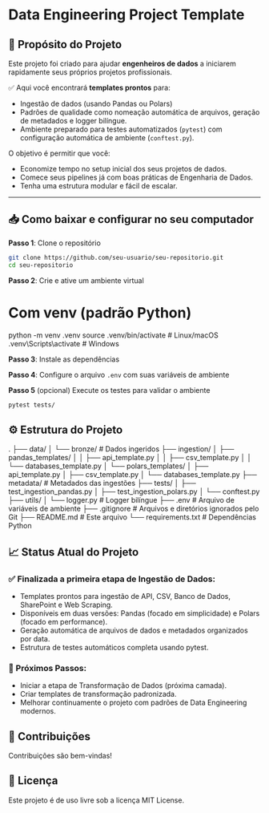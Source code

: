 # Data Engineering Project Template

## 📌 Propósito do Projeto

Este projeto foi criado para ajudar **engenheiros de dados** a iniciarem rapidamente seus próprios projetos profissionais.

✅ Aqui você encontrará **templates prontos** para:
- Ingestão de dados (usando Pandas ou Polars)
- Padrões de qualidade como nomeação automática de arquivos, geração de metadados e logger bilíngue.
- Ambiente preparado para testes automatizados (`pytest`) com configuração automática de ambiente (`conftest.py`).

O objetivo é permitir que você:
- Economize tempo no setup inicial dos seus projetos de dados.
- Comece seus pipelines já com boas práticas de Engenharia de Dados.
- Tenha uma estrutura modular e fácil de escalar.

---

## 📥 Como baixar e configurar no seu computador

**Passo 1**: Clone o repositório

```bash
git clone https://github.com/seu-usuario/seu-repositorio.git
cd seu-repositorio
```

**Passo 2**: Crie e ative um ambiente virtual

# Com venv (padrão Python)
python -m venv .venv
source .venv/bin/activate  # Linux/macOS
.venv\Scripts\activate     # Windows

**Passo 3**: Instale as dependências

**Passo 4**: Configure o arquivo `.env` com suas variáveis de ambiente

**Passo 5** (opcional) Execute os testes para validar o ambiente

```bash
pytest tests/
```

## ⚙️ Estrutura do Projeto

.
├── data/
│   └── bronze/          # Dados ingeridos
├── ingestion/
│   ├── pandas_templates/
│   │   ├── api_template.py
│   │   ├── csv_template.py
│   │   └── databases_template.py
│   └── polars_templates/
│       ├── api_template.py
│       ├── csv_template.py
│       └── databases_template.py
├── metadata/            # Metadados das ingestões
├── tests/
│   ├── test_ingestion_pandas.py
│   ├── test_ingestion_polars.py
│   └── conftest.py
├── utils/
│   └── logger.py        # Logger bilíngue
├── .env                 # Arquivo de variáveis de ambiente
├── .gitignore           # Arquivos e diretórios ignorados pelo Git
├── README.md            # Este arquivo
└── requirements.txt     # Dependências Python

## 📈 Status Atual do Projeto

### ✅ Finalizada a primeira etapa de Ingestão de Dados:

- Templates prontos para ingestão de API, CSV, Banco de Dados, SharePoint e Web Scraping.
- Disponíveis em duas versões: Pandas (focado em simplicidade) e Polars (focado em performance).
- Geração automática de arquivos de dados e metadados organizados por data.
- Estrutura de testes automáticos completa usando pytest.

### 🚧 Próximos Passos:

- Iniciar a etapa de Transformação de Dados (próxima camada).
- Criar templates de transformação padronizada.
- Melhorar continuamente o projeto com padrões de Data Engineering modernos.

## 🤝 Contribuições
Contribuições são bem-vindas!

## 📄 Licença
Este projeto é de uso livre sob a licença MIT License.

